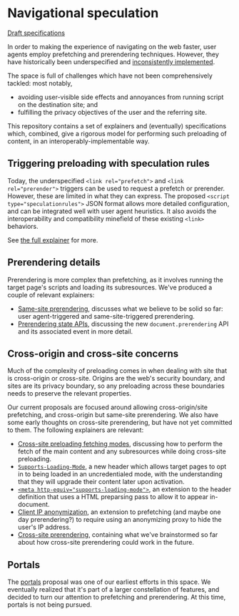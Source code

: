 # Navigational speculation

[Draft specifications](https://wicg.github.io/nav-speculation/)

In order to making the experience of navigating on the web faster, user agents employ prefetching and prerendering techniques. However, they have historically been underspecified and [inconsistently implemented](https://caniuse.com/link-rel-prerender).

The space is full of challenges which have not been comprehensively tackled: most notably,

* avoiding user-visible side effects and annoyances from running script on the destination site; and
* fulfilling the privacy objectives of the user and the referring site.

This repository contains a set of explainers and (eventually) specifications which, combined, give a rigorous model for performing such preloading of content, in an interoperably-implementable way.

## Triggering preloading with speculation rules

Today, the underspecified `<link rel="prefetch">` and `<link rel="prerender">` triggers can be used to request a prefetch or prerender. However, these are limited in what they can express. The proposed `<script type="speculationrules">` JSON format allows more detailed configuration, and can be integrated well with user agent heuristics. It also avoids the interoperability and compatibility minefield of these existing `<link>` behaviors.

See [the full explainer](./triggers.md) for more.

## Prerendering details

Prerendering is more complex than prefetching, as it involves running the target page's scripts and loading its subresources. We've produced a couple of relevant explainers:

* [Same-site prerendering](./prerendering-same-site.md), discusses what we believe to be solid so far: user agent-triggered and same-site-triggered prerendering.
* [Prerendering state APIs](./prerendering-state.md), discussing the new `document.prerendering` API and its associated event in more detail.

## Cross-origin and cross-site concerns

Much of the complexity of preloading comes in when dealing with site that is cross-origin or cross-site. Origins are the web's security boundary, and sites are its privacy boundary, so any preloading across these boundaries needs to preserve the relevant properties.

Our current proposals are focused around allowing cross-origin/site prefetching, and cross-origin but same-site prerendering. We also have some early thoughts on cross-site prerendering, but have not yet committed to them. The following explainers are relevant:

* [Cross-site preloading fetching modes](./fetch.md), discussing how to perform the fetch of the main content and any subresources while doing cross-site preloading.
* [`Supports-Loading-Mode`](./opt-in.md), a new header which allows target pages to opt in to being loaded in an uncredentialed mode, with the understanding that they will upgrade their content later upon activation.
* [`<meta http-equiv="supports-loading-mode">`](https://github.com/WICG/nav-speculation/blob/main/meta-processing.md), an extension to the header definition that uses a HTML preparsing pass to allow it to appear in-document.
* [Client IP anonymization](./anonymous-client-ip.md), an extension to prefetching (and maybe one day prerendering?) to require using an anonymizing proxy to hide the user's IP address.
* [Cross-site prerendering](./prerendering-cross-site.md), containing what we've brainstormed so far about how cross-site prerendering could work in the future.

## Portals

The [portals](https://github.com/WICG/portals) proposal was one of our earliest efforts in this space. We eventually realized that it's part of a larger constellation of features, and decided to turn our attention to prefetching and prerendering. At this time, portals is not being pursued.
